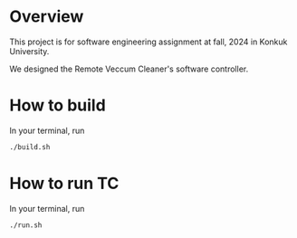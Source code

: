 # Overview
This project is for software engineering assignment at fall, 2024 in Konkuk University. 

We designed the Remote Veccum Cleaner's software controller.

# How to build

In your terminal, run

```zsh
./build.sh
```

# How to run TC

In your terminal, run

```zsh
./run.sh
```
